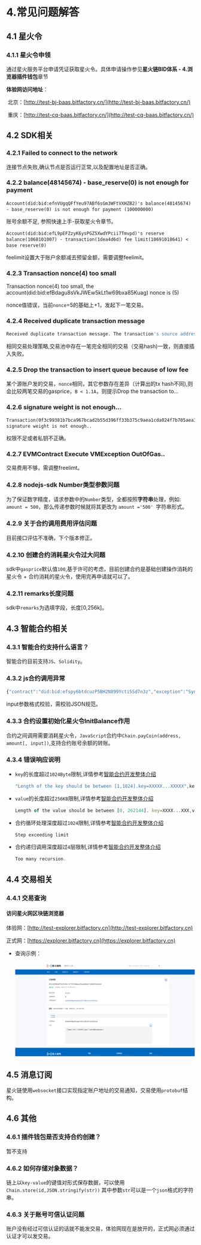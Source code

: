 # 4.常见问题解答

## 4.1 星火令

### 4.1.1 星火令申领

 通过星火服务平台申请凭证获取星火令。具体申请操作参见**星火链BID体系 - 4.浏览器插件钱包**章节

**体验网访问地址**：

​	北京：[http://test-bj-baas.bitfactory.cn/](http://test-bj-baas.bitfactory.cn/)

​	重庆：[http://test-cq-baas.bitfactory.cn/](http://test-cq-baas.bitfactory.cn/)

## 4.2 SDK相关

### 4.2.1 Failed to connect to the network

连接节点失败,确认节点是否运行正常,以及配置地址是否正确。

### 4.2.2 balance(48145674) - base_reserve(0) is not enough for payment

```
Account(did:bid:efnVUgqQFfYeu97ABf6sGm3WFtVXHZB2)'s balance(48145674) - base_reserve(0) is not enough for payment (100000000)
```

账号余额不足, 参照快速上手-获取星火令章节。

```
Account(did:bid:efL9pEFZzyK6ysPGZ5XwdYPcii7Tmvpd)'s reserve balance(1068101007) - transaction(1dea4d6d) fee limit(10691018641) < base reserve(0)
```

feelimit设置大于账户余额减去预留金额，需要调整feelimit。

### 4.2.3 Transaction nonce(4) too small

Transaction nonce(4) too small, the account(did:bid:efBdagu8sVkJWEw5kLt1w69bxa85Kuag) nonce is (5)

nonce值错误，当前`nonce`=5的基础上+1，发起下一笔交易。

### 4.2.4 Received duplicate transaction message

```sh
Received duplicate transaction message. The transaction's source address is did:bid:efnVUgqQFfYeu97ABf6sGm3WFtVXHZB2, and hash is d0cd3c87
```

相同交易处理策略,交易池中存在一笔完全相同的交易（交易hash)一致，则直接插入失败。

###  4.2.5 Drop the transaction to insert queue because of low fee

某个源账户发的交易，`nonce`相同，其它参数存在差异（计算出的tx hash不同),则会比较两笔交易的gasprice，`B < 1.1A`，则提示Drop the transaction to...

### 4.2.6 signature weight is not enough...

```
Transaction(0f3c99381b7bca967bcad2b55d396ff33b375c9aea1cda024f7b705aea1a2e5c) signature weight is not enough..
```

 权限不足或者私钥不正确。

### 4.2.7 EVMContract Execute VMException OutOfGas..

 交易费用不够，需调整freelimt。

### 4.2.8 nodejs-sdk Number类型参数问题

为了保证数字精度，请求参数中的`Number`类型，全都按照**字符串**处理，例如: `amount = 500`，那么传递参数时候就将其更改为 `amount ='500' `字符串形式。

### 4.2.9 关于合约调用费用评估问题

目前接口评估不准确，下个版本修正。

### 4.2.10 创建合约消耗星火令过大问题

 sdk中`gasprice`默认值`100`,基于许可的考虑，目前创建合约是基础创建操作消耗的星火令 + 合约消耗的星火令，使用完再申请就可以了。

### 4.2.11 remarks长度问题

 sdk中`remarks`为选填字段，长度[0,256k]。

## 4.3 智能合约相关

### 4.3.1 智能合约支持什么语言？

智能合约目前支持`JS`、`Solidity`。

### 4.3.2 js合约调用异常

```js
{"contract":"did:bid:efspy6btdcuzP5BH2N899Ycti5Sd7n3z","exception":"SyntaxError: Unexpected token \r in JSON at position 1457","linenum":34,"stack":"SyntaxError: Unexpected token \r in JSON at position 1457\n at JSON.parse (<anonymous>)\n at main (__enable_check_time__:83:22)"}
```

input参数格式校验，需校验JSON规范。

###  4.3.3 合约设置初始化星火令InitBalance作用

合约之间调用需要消耗星火令，`JavaScript`合约中`Chain.payCoin(address, amount[, input])`,支持合约账号余额的转账。

###  4.3.4 错误响应说明

- `key`的长度超过`1024Byte`限制,详情参考[智能合约开发整体介绍](https://bif-doc.readthedocs.io/zh-cn/2.0.0/contract/%E6%99%BA%E8%83%BD%E5%90%88%E7%BA%A6%E5%BC%80%E5%8F%91%E6%95%B4%E4%BD%93%E4%BB%8B%E7%BB%8D.html)

  ```javascript
  "Length of the key should be between [1,1024].key=XXXXX...XXXXX",key.length=1248
  ```

- `value`的长度超过`256KB`限制,详情参考[智能合约开发整体介绍](https://bif-doc.readthedocs.io/zh-cn/2.0.0/contract/%E6%99%BA%E8%83%BD%E5%90%88%E7%BA%A6%E5%BC%80%E5%8F%91%E6%95%B4%E4%BD%93%E4%BB%8B%E7%BB%8D.html)

  ```javascript
  Length of the value should be between [0, 262144]. key=XXXX...XXX,value.length=307200
  ```

- 合约循环处理深度超过`1024`限制,详情参考[智能合约开发整体介绍](https://bif-doc.readthedocs.io/zh-cn/2.0.0/contract/%E6%99%BA%E8%83%BD%E5%90%88%E7%BA%A6%E5%BC%80%E5%8F%91%E6%95%B4%E4%BD%93%E4%BB%8B%E7%BB%8D.html)

  ```javascript
  Step exceeding limit
  ```

- 合约递归调用深度超过`4`层限制,详情参考[智能合约开发整体介绍](https://bif-doc.readthedocs.io/zh-cn/2.0.0/contract/%E6%99%BA%E8%83%BD%E5%90%88%E7%BA%A6%E5%BC%80%E5%8F%91%E6%95%B4%E4%BD%93%E4%BB%8B%E7%BB%8D.html)

  ```javascript
  Too many recursion.
  ```

## 4.4 交易相关

### 4.4.1 交易查询

#### 访问星火网区块链浏览器

体验网：[http://test-explorer.bitfactory.cn](http://test-explorer.bitfactory.cn)

正式网：[https://explorer.bitfactory.cn](https://explorer.bitfactory.cn)

* 查询示例：

  <img src="../_static/images/image-20220729095900368.png"  />

## 4.5 消息订阅

星火链使用`websocket`接口实现指定账户地址的交易通知，交易使用`protobuf`结构。

## 4.6 其他

### 4.6.1 插件钱包是否支持合约创建？

暂不支持

### 4.6.2 如何存储对象数据？

链上以`key-value`的键值对形式保存数据，可以使用`Chain.store(id,JSON.stringify(str))` 其中参数`str`可以是一个`json`格式的字符串。

### 4.6.3 关于账号可信认证问题

 账户没有经过可信认证的话就不能发交易，体验网现在是放开的，正式网必须通过认证才可以发交易。
